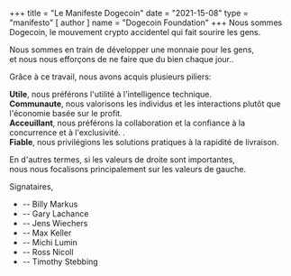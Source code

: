 +++
title = "Le Manifeste Dogecoin"
date = "2021-15-08"
type = "manifesto"
[ author ]
name = "Dogecoin Foundation"
+++
Nous sommes Dogecoin, le mouvement crypto accidentel qui fait sourire les gens.

Nous sommes en train de développer une monnaie pour les gens, </br>
et nous nous efforçons de ne faire que du bien chaque jour..</br>

Grâce à ce travail, nous avons acquis plusieurs piliers:

**Utile**, nous préférons l'utilité à l'intelligence technique.</br>
**Communaute**, nous valorisons les individus et les interactions plutôt que l'économie basée sur le profit.</br>
**Acceuillant**, nous préférons la collaboration et la confiance à la concurrence et à l'exclusivité.
.</br>
**Fiable**, nous privilégions les solutions pratiques à la rapidité de livraison. </br>

En d'autres termes, si les valeurs de droite sont importantes,</br>
nous nous focalisons principalement sur les valeurs de gauche.

<div class="signatories">
Signataires, 

<div class="people">

* -- Billy Markus
* -- Gary Lachance
* -- Jens Wiechers
* -- Max Keller
* -- Michi Lumin
* -- Ross Nicoll
* -- Timothy Stebbing

</div>
</div>
